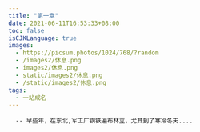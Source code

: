 ```yaml
---
title: "第一章"
date: 2021-06-11T16:53:33+08:00
toc: false
isCJKLanguage: true
images: 
  - https://picsum.photos/1024/768/?random
  - /images2/休息.png
  - images2/休息.png
  - static/images2/休息.png
  - /static/images2/休息.png
tags: 
  - 一站成名
---
```


```bigquery
  -- 早些年，在东北,军工厂钢铁遍布林立，尤其到了寒冷冬天....
```

